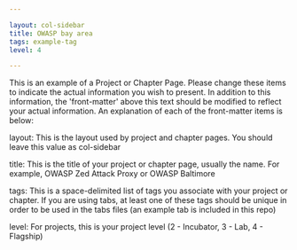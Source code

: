 ```yaml
---

layout: col-sidebar
title: OWASP bay area
tags: example-tag
level: 4

---
```


This is an example of a Project or Chapter Page.  Please change these items to indicate the actual information you wish to present.  In addition to this information, the 'front-matter' above this text should be modified to reflect your actual information.  An explanation of each of the front-matter items is below:

layout: This is the layout used by project and chapter pages.  You should leave this value as col-sidebar

title: This is the title of your project or chapter page, usually the name.  For example, OWASP Zed Attack Proxy or OWASP Baltimore

tags: This is a space-delimited list of tags you associate with your project or chapter.  If you are using tabs, at least one of these tags should be unique in order to be used in the tabs files (an example tab is included in this repo) 

level: For projects, this is your project level (2 - Incubator, 3 - Lab, 4 - Flagship)

